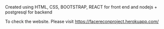 Created using HTML, CSS, BOOTSTRAP, REACT for front end and nodejs + postgresql for backend

To check the website. Please visit
    https://facereconproject.herokuapp.com/
